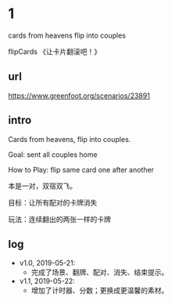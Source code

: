 # 1
cards from heavens flip into couples



flipCards 《让卡片翻滚吧！》



## url

https://www.greenfoot.org/scenarios/23891



## intro

Cards from heavens, flip into couples.

Goal: sent all couples home

How to Play: flip same card one after another

本是一对，双宿双飞。

目标：让所有配对的卡牌消失

玩法：连续翻出的两张一样的卡牌



## log

- v1.0, 2019-05-21:
  - 完成了场景、翻牌、配对、消失、结束提示。
- v1.1, 2019-05-22:
  - 增加了计时器、分数；更换成更温馨的素材。
